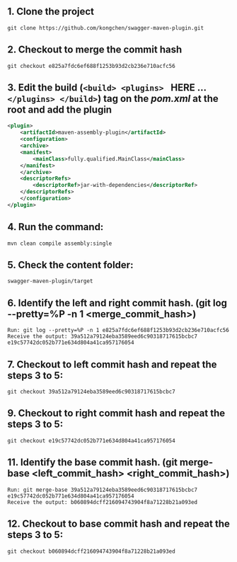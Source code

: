  ## 1. Clone the project 
    git clone https://github.com/kongchen/swagger-maven-plugin.git

## 2. Checkout to merge the commit hash
    git checkout e825a7fdc6ef688f1253b93d2cb236e710acfc56

## 3. Edit the build (```<build> <plugins> ```  HERE ... ```</plugins> </build>```) tag on the _pom.xml_ at the root and add the plugin

```xml
<plugin>
    <artifactId>maven-assembly-plugin</artifactId> 
    <configuration> 
    <archive> 
    <manifest> 
        <mainClass>fully.qualified.MainClass</mainClass> 
    </manifest> 
    </archive> 
    <descriptorRefs> 
        <descriptorRef>jar-with-dependencies</descriptorRef> 
    </descriptorRefs> 
    </configuration> 
</plugin> 
``` 

## 4. Run the command:
    mvn clean compile assembly:single

## 5. Check the content folder: 
    swagger-maven-plugin/target

## 6. Identify the left and right commit hash. (git log --pretty=%P -n 1 <merge_commit_hash>)
    Run: git log --pretty=%P -n 1 e825a7fdc6ef688f1253b93d2cb236e710acfc56
    Receive the output: 39a512a79124eba3589eed6c90318717615bcbc7 e19c57742dc052b771e634d804a41ca957176054

## 7. Checkout to left commit hash and repeat the steps 3 to 5:
    git checkout 39a512a79124eba3589eed6c90318717615bcbc7

## 9. Checkout to right commit hash and repeat the steps 3 to 5:
    git checkout e19c57742dc052b771e634d804a41ca957176054

## 11. Identify the base commit hash. (git merge-base <left_commit_hash> <right_commit_hash>)
    Run: git merge-base 39a512a79124eba3589eed6c90318717615bcbc7 e19c57742dc052b771e634d804a41ca957176054
    Receive the output: b060894dcff216094743904f8a71228b21a093ed

## 12. Checkout to base commit hash and repeat the steps 3 to 5:
    git checkout b060894dcff216094743904f8a71228b21a093ed


